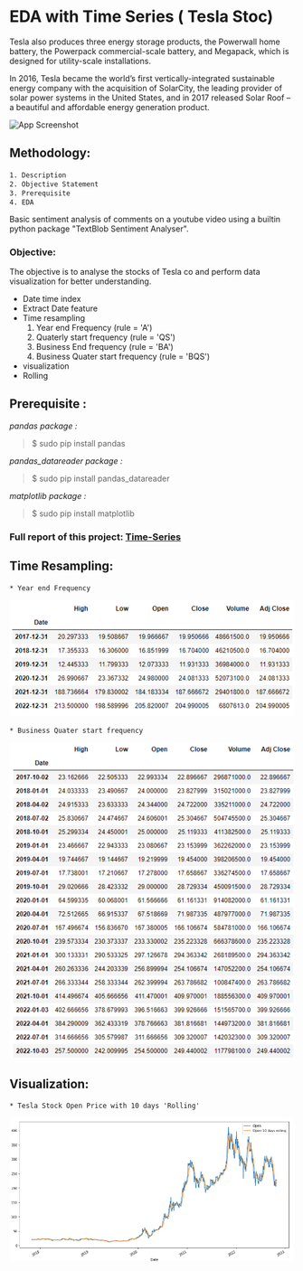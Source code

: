 # **EDA with Time Series ( Tesla Stoc)**

Tesla also produces three energy storage products, the Powerwall home battery, the Powerpack commercial-scale battery, and Megapack, which is designed for utility-scale installations.

In 2016, Tesla became the world’s first vertically-integrated sustainable energy company with the acquisition of SolarCity, the leading provider of solar power systems in the United States, and in 2017 released Solar Roof – a beautiful and affordable energy generation product.


![App Screenshot](https://img.money.com/2021/05/Investing-How-To-Buy-Tesla-Stock.jpg)

## Methodology:

    1. Description
    2. Objective Statement
    3. Prerequisite
    4. EDA

Basic sentiment analysis of comments on a youtube video using a builtin python package "TextBlob Sentiment Analyser".
### Objective:
The objective is to analyse the stocks of Tesla co and perform data visualization for better understanding.

* Date time index
* Extract Date feature
* Time resampling
    1. Year end Frequency (rule = 'A')
    2. Quaterly start frequency (rule = 'QS')
    3. Business End frequency (rule = 'BA')
    4. Business Quater start frequency (rule = 'BQS')
* visualization
* Rolling


## Prerequisite :
_pandas package :_

> $ sudo pip install pandas

_pandas_datareader package :_

> $ sudo pip install pandas_datareader

_matplotlib package :_

> $ sudo pip install matplotlib


 ### Full report of this project: [Time-Series](https://github.com/L-VinayKumar/EDA-with-Time-Series-/blob/main/Time_series_EDA/Tesla_data.ipynb)

## Time Resampling:
    * Year end Frequency
![Logo](https://github.com/L-VinayKumar/EDA-with-Time-Series-/blob/main/Time_series_EDA/Year-end-Freq.PNG?raw=true)
    

    * Business Quater start frequency
![Logo](https://github.com/L-VinayKumar/EDA-with-Time-Series-/blob/main/Time_series_EDA/Business-quater-start-Freq.PNG?raw=true)

## Visualization:
    * Tesla Stock Open Price with 10 days 'Rolling'
![Logo](https://github.com/L-VinayKumar/EDA-with-Time-Series-/blob/main/Time_series_EDA/10-days_Rolling.PNG?raw=true)

